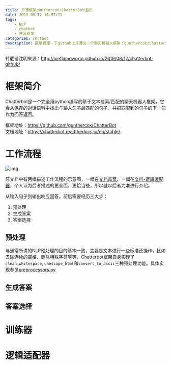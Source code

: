 ```yaml
---
title: 开源框架gunthercox/ChatterBot浅析
date: 2019-08-12 16:57:13
tags:
    - NLP
    - chatbot
    - 开源框架
categories: chatbot
description: 简单梳理一下github上开源的一个聊天机器人框架：gunthercox/ChatterBot，内容主要包含工作流程，训练器和逻辑适配器三部分。由于作者初涉chatbot这一领域，所以对某些部分的理解可能不到位，敬请谅解。
---
```


转载请注明来源：http://iceflameworm.github.io/2019/08/12/chatterbot-github/

# 框架简介
Chatterbot是一个完全用python编写的基于文本检索/匹配的聊天机器人框架，它会从保存的对话语料中找出与输入句子最匹配的句子，并把匹配到的句子的下一句作为回答返回。

框架地址：https://github.com/gunthercox/ChatterBot   
文档地址：https://chatterbot.readthedocs.io/en/stable/

# 工作流程
![img](workflow.png)

原文档中有两幅描述工作流程的示意图，一幅在[文档首页](https://chatterbot.readthedocs.io/en/stable/index.html)，一幅在[文档-逻辑适配器](https://chatterbot.readthedocs.io/en/stable/logic/index.html)，个人认为后者描述的更全面、更恰当些，所以就以后者为准进行介绍。

从输入句子到输出响应回答，前后需要经历三大步：
1. 预处理
2. 生成答案
3. 答案选择

## 预处理
与通常所讲的NLP预处理的目的基本一致，主要是文本进行一些标准还操作，比如去除连续的空格、删除特殊字符等等。Chatterbot框架自身实现了`clean_whitespace`, `unescape_html`和`convert_to_ascii`三种预处理功能。具体实现参见[preprocessors.py](https://github.com/gunthercox/ChatterBot/blob/master/chatterbot/preprocessors.py)

## 生成答案

## 答案选择

# 训练器

# 逻辑适配器